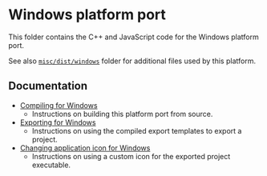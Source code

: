 # Windows platform port

This folder contains the C++ and JavaScript code for the Windows platform port.

See also [`misc/dist/windows`](/misc/dist/windows) folder for additional files
used by this platform.

## Documentation

- [Compiling for Windows](https://docs.godotengine.org/en/latest/development/compiling/compiling_for_windows.html)
  - Instructions on building this platform port from source.
- [Exporting for Windows](https://docs.godotengine.org/en/latest/tutorials/export/exporting_for_windows.html)
  - Instructions on using the compiled export templates to export a project.
- [Changing application icon for Windows](https://docs.godotengine.org/en/stable/tutorials/export/changing_application_icon_for_windows.html)
  - Instructions on using a custom icon for the exported project executable.
